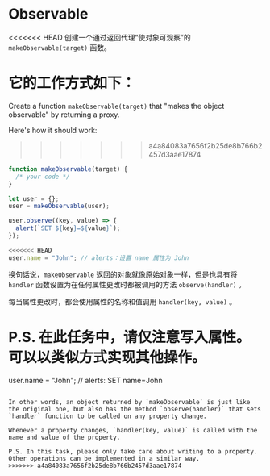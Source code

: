 
# Observable

<<<<<<< HEAD
创建一个通过返回代理“使对象可观察”的 `makeObservable(target)` 函数。

它的工作方式如下：
=======
Create a function `makeObservable(target)` that "makes the object observable" by returning a proxy.

Here's how it should work:
>>>>>>> a4a84083a7656f2b25de8b766b2457d3aae17874

```js run
function makeObservable(target) {
  /* your code */
}

let user = {};
user = makeObservable(user);

user.observe((key, value) => {
  alert(`SET ${key}=${value}`);
});

<<<<<<< HEAD
user.name = "John"; // alerts：设置 name 属性为 John
```

换句话说，`makeObservable` 返回的对象就像原始对象一样，但是也具有将 `handler` 函数设置为在任何属性更改时都被调用的方法 `observe(handler)` 。

每当属性更改时，都会使用属性的名称和值调用 `handler(key, value)` 。

P.S. 在此任务中，请仅注意写入属性。可以以类似方式实现其他操作。
=======
user.name = "John"; // alerts: SET name=John
```

In other words, an object returned by `makeObservable` is just like the original one, but also has the method `observe(handler)` that sets `handler` function to be called on any property change.

Whenever a property changes, `handler(key, value)` is called with the name and value of the property.

P.S. In this task, please only take care about writing to a property. Other operations can be implemented in a similar way.
>>>>>>> a4a84083a7656f2b25de8b766b2457d3aae17874
